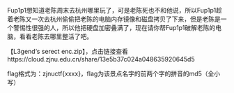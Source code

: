 Fup1p1想知道老陈周末去杭州哪里玩了，可是老陈死也不和他说，所以Fup1p1趁着老陈又一次去杭州偷偷把老陈的电脑内存镜像和磁盘拷贝了下来，但是老陈是一个警惕性很强的人，所以他把硬盘加密叠满了，现在请你帮Fup1p1破解老陈的电脑，看看老陈去哪里整活了吧。

【L3gend‘s serect enc.zip】，点击链接查看https://cloud.zjnu.edu.cn/share/13e5b37c024a048635920645d5

flag格式为：zjnuctf{xxxx}，flag为该景点名字的前两个字的拼音的md5（全小写）

